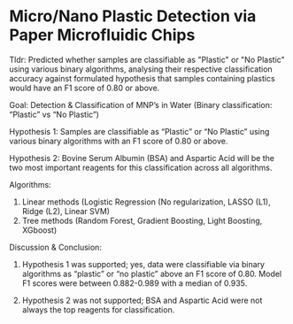 # Micro/Nano Plastic Detection via Paper Microfluidic Chips

Tldr: Predicted whether samples are classifiable as "Plastic" or "No Plastic" using various binary algorithms, analysing their respective classification accuracy against formulated hypothesis that samples containing plastics would have an F1 score of 0.80 or above.

Goal: Detection & Classification of MNP’s in Water
(Binary classification: “Plastic” vs “No Plastic”)

Hypothesis 1: Samples are classifiable as “Plastic” or “No Plastic” using various binary algorithms with an F1 score of 0.80 or above.

Hypothesis 2: Bovine Serum Albumin (BSA) and Aspartic Acid will be the two most important reagents for this classification across all algorithms.

Algorithms:
1. Linear methods (Logistic Regression (No regularization, LASSO (L1), Ridge (L2), Linear SVM)
2. Tree methods (Random Forest, Gradient Boosting, Light Boosting, XGboost)


Discussion & Conclusion: 
1. Hypothesis 1 was supported; yes, data were classifiable via binary algorithms
as “plastic” or “no plastic” above an F1 score of 0.80. Model F1 scores were
between 0.882-0.989 with a median of 0.935.

3. Hypothesis 2 was not supported; BSA and Aspartic Acid were not always the
top reagents for classification.
